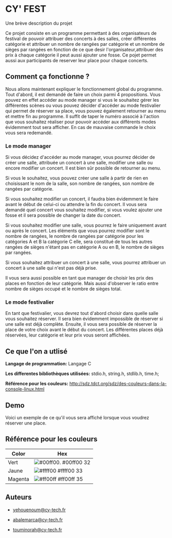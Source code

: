 # CY' FEST

Une brève description du projet 

Ce projet consiste en un programme permettant à des organisateurs de festival de pouvoir attribuer des concerts à des salles, créer différentes catégorie et attribuer un nombre de rangées par catégorie et un nombre de sièges par rangées en fonction de ce que desir l'organisateur,attribuer des prix à chaque catégorie il peut aussi ajouter une fosse.
Ce pojet permet aussi aux participants de reserver leur place pour chaque concerts.

## Comment ça fonctionne ?

Nous allons maintenant expliquer le fonctionnement global du programme. Tout d'abord, il est demandé de faire un choix parmi 4 propositions. Vous pouvez en effet accéder au mode manager si vous le souhaitez gérer les différentes scènes ou vous pouvez décider d'accéder au mode festivalier qui permet de réserver sa place, vous pouvez également retourner au menu et mettre fin au programme. Il suffit de taper le numéro associé à l'action que vous souhaitez réaliser pour pouvoir accéder aux différents modes évidemment tout sera afficher. En cas de mauvaise commande le choix vous sera redemandé.

### Le mode manager

Si vous décidez d'accéder au mode manager, vous pourrez décider de créer une salle, attribuée un concert à une salle, modifier une salle ou encore modifier un concert. Il est bien sûr possible de retourner au menu.

Si vous le souhaitez, vous pouvez créer une salle à partir de rien en choisissant le nom de la salle, son nombre de rangées, son nombre de rangées par catégorie.

Si vous souhaitez modifier un concert, il faudra bien évidemment le faire avant le début de celui-ci ou attendre la fin du concert. Il vous sera demandé quel concert vous souhaitez modifier, si vous voulez ajouter une fosse et il sera possible de changer la date du concert.

Si vous souhaitez modifier une salle, vous pourrez le faire uniquement avant ou après le concert. Les éléments que vous pourrez modifier sont le nombre de rangées, le nombre de rangées par catégorie pour les catégories A et B la catégorie C elle, sera constitué de tous les autres rangées de sièges n'étant pas en catégorie A ou en B, le nombre de sièges par rangées.

Si vous souhaitez attribuer un concert à une salle, vous pourrez attribuer un concert à une salle qui n'est pas déjà prise.

Il vous sera aussi possible en tant que manager de choisir les prix des places en fonction de leur catégorie. Mais aussi d'observer le ratio entre nombre de sièges occupé et le nombre de sièges total.

### Le mode festivalier

En tant que festivalier, vous devrez tout d'abord choisir dans quelle salle vous souhaitez réserver. Il sera bien évidemment impossible de réserver si une salle est déjà complète. Ensuite, il vous sera possible de réserver la place de votre choix avant le début du concert. Les différentes places déjà réservées, leur catégorie et leur prix vous seront affichées.





## Ce que l'on a utlisé

**Langage de programmation:** Langage C

**Les differentes bibliothèques utilisées:** stdio.h, string.h, stdlib.h, time.h;

**Référence pour les couleurs:** http://sdz.tdct.org/sdz/des-couleurs-dans-la-console-linux.html
## Demo

Voici un exemple de ce qu'il vous sera affiché lorsque vous voudrez réserver une place.



## Référence pour les couleurs

| Color             | Hex                                                                |
| ----------------- | ------------------------------------------------------------------ |
| Vert | ![#00ff00.](https://via.placeholder.com/10/68bfaa?text=+) #00ff00 32|
|  Jaune | ![#ffff00](https://via.placeholder.com/10/ffff00?text=+) #ffff00 33|
| Magenta | ![#ff00ff](https://via.placeholder.com/10/ff00ff?text=+) #ff00ff  35|


## Auteurs

- yehouenoum@cy-tech.fr

- abalemarca@cy-tech.fr

- touminorah@cy-tech.fr





